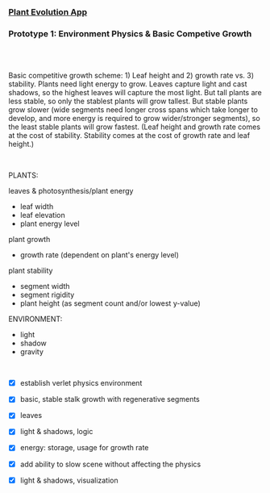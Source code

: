 ### [Plant Evolution App](https://github.com/matthewmain/plant_evolution_app) 
### Prototype 1: Environment Physics & Basic Competive Growth

<br>
<br>

Basic competitive growth scheme: 1) Leaf height and 2) growth rate vs. 3) stability. Plants need light energy to grow. Leaves capture light and cast shadows, so the highest leaves will capture the most light. But tall plants are less stable, so only the stablest plants will grow tallest. But stable plants grow slower (wide segments need longer cross spans which take longer to develop, and more energy is required to grow wider/stronger segments), so the least stable plants will grow fastest. (Leaf height and growth rate comes at the cost of stability. Stability comes at the cost of growth rate and leaf height.)

<br>

PLANTS:

leaves & photosynthesis/plant energy
- leaf width
- leaf elevation
- plant energy level

plant growth
- growth rate (dependent on plant's energy level)

plant stability
- segment width
- segment rigidity
- plant height (as segment count and/or lowest y-value)

ENVIRONMENT:

- light
- shadow
- gravity

<br>

- [X] establish verlet physics environment

- [X] basic, stable stalk growth with regenerative segments

- [X] leaves

- [X] light & shadows, logic

- [X] energy: storage, usage for growth rate

- [X] add ability to slow scene without affecting the physics

- [X] light & shadows, visualization

